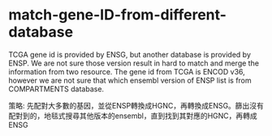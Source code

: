 # match-gene-ID-from-different-database
TCGA gene id is provided by ENSG, but another database is provided by ENSP.
We are not sure those version result in hard to match and merge the information from two resource.
The gene id from TCGA is ENCOD v36, however we are not sure that which ensembl version of ENSP list is  from COMPARTMENTS database.

策略: 先配對大多數的基因，並從ENSP轉換成HGNC，再轉換成ENSG。篩出沒有配對到的，地毯式搜尋其他版本的ensembl，直到找到其對應的HGNC，再轉成ENSG
